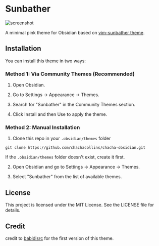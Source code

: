# Sunbather

![screenshot](screenshot.png)

A minimal pink theme for Obsidian based on [vim-sunbather theme](https://github.com/nikolvs/vim-sunbather).

[vim-sunbather theme]: https://github.com/nikolvs/vim-sunbather

## Installation

You can install this theme in two ways:

### Method 1: Via Community Themes (Recommended)

1. Open Obsidian.

2. Go to Settings → Appearance → Themes.

3. Search for "Sunbather" in the Community Themes section.

4. Click Install and then Use to apply the theme.

### Method 2: Manual Installation

1. Clone this repo in your `.obsidian/themes` folder

```
git clone https://github.com/chachacollins/chacha-obsidian.git
```
If the `.obsidian/themes` folder doesn't exist, create it first.

2. Open Obsidian and go to Settings → Appearance  →  Themes.

3. Select "Sunbather" from the list of available themes.

## License

This project is licensed under the MIT License. See the LICENSE file for details.

## Credit
credit to [babidisrc](https://github.com/babidisrc) for the first version of this theme.
